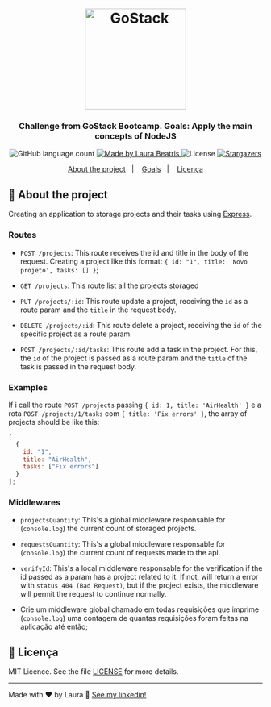 <h1 align="center">
    <img alt="GoStack" src="https://rocketseat-cdn.s3-sa-east-1.amazonaws.com/bootcamp-header.png" width="200px" />
</h1>

<h3 align="center">
  Challenge from GoStack Bootcamp. Goals: Apply the main concepts of NodeJS
</h3>

<p align="center">
  <img alt="GitHub language count" src="https://img.shields.io/github/languages/count/laurabeatris/projects_store?color=brightgreen&logoColor=black">

  <a href="https://www.linkedin.com/in/laurabeatris/">
    <img alt="Made by Laura Beatris" src="https://img.shields.io/badge/made%20by-laurabeatris-brightgreen">
  </a>

  <img alt="License" src="https://img.shields.io/badge/license-MIT-%2304D361">

  <a href="https://github.com/LauraBeatris/projects_store/stargazers">
    <img alt="Stargazers" src="https://img.shields.io/github/stars/LauraBeatris/projects_store?color=brightgreen&style=social">
  </a>
</p>

<p align="center">
  <a href="#rocket-about-project">About the project</a>&nbsp;&nbsp;&nbsp;|&nbsp;&nbsp;&nbsp;
  <a href="#goals">Goals</a>&nbsp;&nbsp;&nbsp;|&nbsp;&nbsp;&nbsp;
  <a href="#licence">Licença</a>
</p>

## :rocket: About the project

Creating an application to storage projects and their tasks using [Express](https://expressjs.com/pt-br/).

### Routes

- `POST /projects`: This route receives the id and title in the body of the request. Creating a project like this format: `{ id: "1", title: 'Novo projeto', tasks: [] }`;

- `GET /projects`: This route list all the projects storaged

- `PUT /projects/:id`: This route update a project, receiving the `id` as a route param and the `title` in the request body.

- `DELETE /projects/:id`: This route delete a project, receiving the `id` of the specific project as a route param.

- `POST /projects/:id/tasks`: This route add a task in the project. For this, the `id` of the project is passed as a route param and the `title` of the task is passed in the request body.

### Examples

If i call the route `POST /projects` passing `{ id: 1, title: 'AirHealth' }` e a rota `POST /projects/1/tasks` com `{ title: 'Fix errors' }`, the array of projects should be like this:

```js
[
  {
    id: "1",
    title: "AirHealth",
    tasks: ["Fix errors"]
  }
];
```

### Middlewares

- `projectsQuantity`: This's a global middleware responsable for (`console.log`) the current count of storaged projects.

- `requestsQuantity`: This's a global middleware responsable for (`console.log`) the current
  count of requests made to the api.

- `verifyId`: This's a local middleware responsable for the verification if the id passed as a param has a project related to it. If not, will return a error with `status 404 (Bad Request)`, but if the project exists, the middleware will permit the request to continue normally.

- Crie um middleware global chamado em todas requisições que imprime (`console.log`) uma contagem de quantas requisições foram feitas na aplicação até então;

## :memo: Licença

MIT Licence. See the file [LICENSE](LICENSE.md) for more details.

---

Made with ♥ by Laura :wave: [See my linkedin!](https://www.linkedin.com/in/laurabeatris/)
